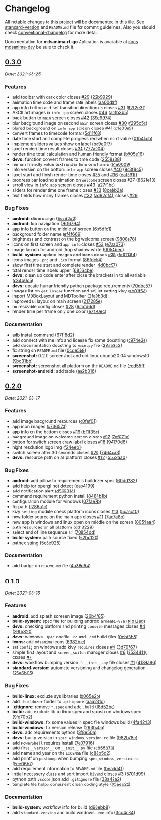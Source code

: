 # Changelog

All notable changes to this project will be documented in this file.
See [standard-version](https://github.com/conventional-changelog/standard-version)
and `README.md` file for commit guidelines. Also you should check [conventional-changelog](https://github.com/mdsanima/conventional-changelog) for more detail.

Docomentation for **mdsanima-rt-go** Aplication is available
at [docs mdsanima-dev](https://mdsanima-dev.github.io/mdsanima-rt-go/) be sure to check it.

## [0.3.0](https://github.com/mdsanima-dev/mdsanima-rt-go/compare/v0.2.0...v0.3.0)

*Date:* *2021-08-25*

### Features

* add toolbar with dark color closes [#29](https://github.com/mdsanima-dev/mdsanima-rt-go/issues/29) ([22b9929](https://github.com/mdsanima-dev/mdsanima-rt-go/commit/22b9929c27fd7548ac228501f26660fc2a08ab43))
* animation time code and frame rate labels ([aa00d9f](https://github.com/mdsanima-dev/mdsanima-rt-go/commit/aa00d9f7193b2f66ec65abb38befde5baa2895a5))
* app info button and set transition direction `up` closes [#31](https://github.com/mdsanima-dev/mdsanima-rt-go/issues/31) ([92f2e3f](https://github.com/mdsanima-dev/mdsanima-rt-go/commit/92f2e3f9c0e9a306f57ac9afc165d9b89c850ac3))
* ASCII art images in `info app` screen closes [#46](https://github.com/mdsanima-dev/mdsanima-rt-go/issues/46) ([abfb3b5](https://github.com/mdsanima-dev/mdsanima-rt-go/commit/abfb3b55cff98cc46b14d56f5e37b96aca9d366b))
* back button to `main` screen closes [#42](https://github.com/mdsanima-dev/mdsanima-rt-go/issues/42) ([39e9974](https://github.com/mdsanima-dev/mdsanima-rt-go/commit/39e9974e2e62be87e91e8d422087409189c4ace2))
* blur bacground image on second `main` screen closes [#30](https://github.com/mdsanima-dev/mdsanima-rt-go/issues/30) ([f295c5c](https://github.com/mdsanima-dev/mdsanima-rt-go/commit/f295c5c89d15de4e2c45b7104d5b9fa788ffa82f))
* blured background on `info app` screen closes [#41](https://github.com/mdsanima-dev/mdsanima-rt-go/issues/41) ([c1e03a9](https://github.com/mdsanima-dev/mdsanima-rt-go/commit/c1e03a942a5975ff99593b1701f8a7612b9755e2))
* convert frames to timecode format ([5d11f68](https://github.com/mdsanima-dev/mdsanima-rt-go/commit/5d11f681cf811383d2883a2c54e969367d2a2d14))
* date time start and complete progress red when no rt value ([01b45cb](https://github.com/mdsanima-dev/mdsanima-rt-go/commit/01b45cb76911527ce26eb5bf95bacfe3097805b3))
* implement sliders values show on label ([be9e0f7](https://github.com/mdsanima-dev/mdsanima-rt-go/commit/be9e0f75f86c0901fa88fc0a73eae94173863e1c))
* label renderi time result closes [#34](https://github.com/mdsanima-dev/mdsanima-rt-go/issues/34) ([777a004](https://github.com/mdsanima-dev/mdsanima-rt-go/commit/777a004dfb2e4fb265ba7f1f001aa3d77aef2712))
* render time total calculation and human friendly format ([b905e16](https://github.com/mdsanima-dev/mdsanima-rt-go/commit/b905e161b67328afc4e3ede02fd7bb0bc78a0a1c))
* **devs:** function convert frames to time code ([2558a38](https://github.com/mdsanima-dev/mdsanima-rt-go/commit/2558a3846c970410deccbcc6b3587dd1d273480b))
* human friendly value text render time one frame ([b1a0009](https://github.com/mdsanima-dev/mdsanima-rt-go/commit/b1a000906afdd193cff11aa9baabd9934abbef1f))
* info version on the bottom `info app` screen closes [#40](https://github.com/mdsanima-dev/mdsanima-rt-go/issues/40) ([9c3f8c5](https://github.com/mdsanima-dev/mdsanima-rt-go/commit/9c3f8c5b1ab33fa1e5012947ed58ef6ebfabf7aa))
* label start and finish render time closes [#35](https://github.com/mdsanima-dev/mdsanima-rt-go/issues/35) and [#36](https://github.com/mdsanima-dev/mdsanima-rt-go/issues/36) ([eaf391f](https://github.com/mdsanima-dev/mdsanima-rt-go/commit/eaf391f64a90a3f340207e95809ca0e0740ea665))
* progress bar loading animation on `welcome` screen closes [#27](https://github.com/mdsanima-dev/mdsanima-rt-go/issues/27) ([8621e13](https://github.com/mdsanima-dev/mdsanima-rt-go/commit/8621e13920a72bfe815e9b1e932a7cacb1328175))
* scroll view in `info app` screen closes [#43](https://github.com/mdsanima-dev/mdsanima-rt-go/issues/43) ([a27f1bc](https://github.com/mdsanima-dev/mdsanima-rt-go/commit/a27f1bc5ad2a450c31cb89ae0092e5f1ad4b0cde))
* sliders for render time one frame closes [#33](https://github.com/mdsanima-dev/mdsanima-rt-go/issues/33) ([8cebb2a](https://github.com/mdsanima-dev/mdsanima-rt-go/commit/8cebb2a8d600083d142efe464b6658d14e8ecd18))
* text fields how many frames closes [#32](https://github.com/mdsanima-dev/mdsanima-rt-go/issues/32) ([ad92cf4](https://github.com/mdsanima-dev/mdsanima-rt-go/commit/ad92cf4b9c6f9f43534efa63a73bbb877db40f75)), closes [#29](https://github.com/mdsanima-dev/mdsanima-rt-go/issues/29)

### Bug Fixes

* **android:** sliders align ([5ead2a2](https://github.com/mdsanima-dev/mdsanima-rt-go/commit/5ead2a2911e4ff9e8edc7a1a6d5e9cf536c39ae2))
* **android:** top navigation ([76f6794](https://github.com/mdsanima-dev/mdsanima-rt-go/commit/76f67949b7d003004efc1775fab4def32f4c6616))
* app info button on the middle of screen ([6b5dfc1](https://github.com/mdsanima-dev/mdsanima-rt-go/commit/6b5dfc1d4afd4518948f7ce14294518c9a55d848))
* background folder name ([ef4f669](https://github.com/mdsanima-dev/mdsanima-rt-go/commit/ef4f669750c702cb799bc35511f8e2956e42c5d8))
* brightness and contrast on the bg welcome screen ([9808a78](https://github.com/mdsanima-dev/mdsanima-rt-go/commit/9808a78af8ea872ce0bc7116797cfbe2932a39f8))
* icons on first screen and `app info` closes [#53](https://github.com/mdsanima-dev/mdsanima-rt-go/issues/53) ([e7aa073](https://github.com/mdsanima-dev/mdsanima-rt-go/commit/e7aa073f956f941eca85bc6b0944300f454a7c9f))
* image launch for android drop shadow white ([0054bec](https://github.com/mdsanima-dev/mdsanima-rt-go/commit/0054bec4105cc16f16de331cad8fb1aadcac3cf1))
* **build-system:** update images and icons closes [#38](https://github.com/mdsanima-dev/mdsanima-rt-go/issues/38) ([fc67664](https://github.com/mdsanima-dev/mdsanima-rt-go/commit/fc676644cb27cf3c8f7ff28add773d48ad321f14))
* icons images `.png` and `.ico` format ([86fdcb4](https://github.com/mdsanima-dev/mdsanima-rt-go/commit/86fdcb4aab00295a66fbad982261a775ad5575c7))
* show first time start and complete render ([4d0bc97](https://github.com/mdsanima-dev/mdsanima-rt-go/commit/4d0bc97dfc9f7ae223b3df093814aabc660f833b))
* total render time labels upper ([68564be](https://github.com/mdsanima-dev/mdsanima-rt-go/commit/68564be3f468d33444d4a820f12ee865a8ce57ff))
* **devs:** clean up code enter after close the brackets in to all variable ([c34b0c5](https://github.com/mdsanima-dev/mdsanima-rt-go/commit/c34b0c58e626bd48285172ddb5d6c32a6660c53e))
* **devs:** update humanfriendly python package requirements ([70dbd57](https://github.com/mdsanima-dev/mdsanima-rt-go/commit/70dbd57d65869e8d7e5eeb23817d55fedd402f80))
* images list on `get_images` function and adjust setting kivy ([ab01f54](https://github.com/mdsanima-dev/mdsanima-rt-go/commit/ab01f543a7f6dacc101d1a5f1e631bab8dc16149))
* import MDBoxLayout and MDToolbar ([2fa9b3d](https://github.com/mdsanima-dev/mdsanima-rt-go/commit/2fa9b3d76cedb759ddbe1418a6329ae4de7c2c1c))
* improved ui layout on main screen ([217285e](https://github.com/mdsanima-dev/mdsanima-rt-go/commit/217285e9a61ba8fd6e3817bf193c6ec02ec92a1c))
* no resizable config closes [#28](https://github.com/mdsanima-dev/mdsanima-rt-go/issues/28) ([6dbfd6d](https://github.com/mdsanima-dev/mdsanima-rt-go/commit/6dbfd6d52fa0b08420838553c43446475c86360e))
* render time per frame only one color ([e7f70ec](https://github.com/mdsanima-dev/mdsanima-rt-go/commit/e7f70ec7ffdf0dc9f2988309df4aa55775d1133b))

### Documentation

* adb install command ([67f18d2](https://github.com/mdsanima-dev/mdsanima-rt-go/commit/67f18d22dd5cb35a0f5773a67f875456a36eb2c5))
* add connect with me info and license fix some docstring ([c974e3e](https://github.com/mdsanima-dev/mdsanima-rt-go/commit/c974e3e955956591561925ae90cdb91dec2e572a))
* add documentation docstring to `main.py` file ([28ab3c2](https://github.com/mdsanima-dev/mdsanima-rt-go/commit/28ab3c20bdc01db102689e4462afab4e4013382a))
* fix string on `README.md` file ([0cde5b8](https://github.com/mdsanima-dev/mdsanima-rt-go/commit/0cde5b8b09767838d39757f28a879c6fe7927e08))
* **screenshot:** 0.2.0 screenshot android linux ubuntu20.04 windows10 ([9bc31bb](https://github.com/mdsanima-dev/mdsanima-rt-go/commit/9bc31bb2ea4bc21206d529890b4320ee804c0553))
* **screenshot:** screenshot all platform on the `README.md` file ([ecd55ff](https://github.com/mdsanima-dev/mdsanima-rt-go/commit/ecd55ff634d31d9c9076b3eae36ac227bc253bc9))
* **screenshot-android:** add table ([aa2b316](https://github.com/mdsanima-dev/mdsanima-rt-go/commit/aa2b316181f86813a48d10aaf31bb2fdd7ec2b20))

## [0.2.0](https://github.com/mdsanima-dev/mdsanima-rt-go/compare/v0.1.0...v0.2.0)

*Date:* *2021-08-17*

### Features

* add image bacground resources ([c0fef01](https://github.com/mdsanima-dev/mdsanima-rt-go/commit/c0fef01a6a432d5356b6e828d6da8ee6225880d6))
* app icon images ([c736573](https://github.com/mdsanima-dev/mdsanima-rt-go/commit/c7365730cfb1d206e293e907e09bf2a6ee89ef46))
* app info on the bottom closes [#19](https://github.com/mdsanima-dev/mdsanima-rt-go/issues/19) ([bf1f35c](https://github.com/mdsanima-dev/mdsanima-rt-go/commit/bf1f35c78b3cf25f88ead5f449576c41a15b1850))
* bacground image on welcome screen closes [#17](https://github.com/mdsanima-dev/mdsanima-rt-go/issues/17) ([7cf071c](https://github.com/mdsanima-dev/mdsanima-rt-go/commit/7cf071c8df7a231bde8b56bd1fb04db77cdc095d))
* button for switch screen draw label closes [#18](https://github.com/mdsanima-dev/mdsanima-rt-go/issues/18) ([94170d6](https://github.com/mdsanima-dev/mdsanima-rt-go/commit/94170d6e07182d24d93c3335c9cf43271c1b6fcb))
* hight resolution logo img ([f24eeb1](https://github.com/mdsanima-dev/mdsanima-rt-go/commit/f24eeb186501ecf81e98f2ad90126dc7fa584a11))
* switch screen after 30 seconds closes [#20](https://github.com/mdsanima-dev/mdsanima-rt-go/issues/20) ([7464ca3](https://github.com/mdsanima-dev/mdsanima-rt-go/commit/7464ca3353d6d2b3f412d4a219fa6ef9a700d2f5))
* **devs:** resource path on all platform closes [#12](https://github.com/mdsanima-dev/mdsanima-rt-go/issues/12) ([5552aa0](https://github.com/mdsanima-dev/mdsanima-rt-go/commit/5552aa01e673815190b9980e7736c09a7fe8bf2f))

### Bug Fixes

* **android:** add pillow to requirements buildozer spec ([60dd282](https://github.com/mdsanima-dev/mdsanima-rt-go/commit/60dd282f5e8f2b39c8b6b68023653d3c44f14ed2))
* add help for opengl not detect ([eab4199](https://github.com/mdsanima-dev/mdsanima-rt-go/commit/eab4199bd103c125a4c0137a86305c3c38fc930e))
* add notification alert ([d569314](https://github.com/mdsanima-dev/mdsanima-rt-go/commit/d56931497739553a4362e7af40b5bf6d87b796fb))
* command requirement python install ([8484b1b](https://github.com/mdsanima-dev/mdsanima-rt-go/commit/8484b1bb619f3c28b73806be1c31185e477e62ca))
* configuration module for windows ([07fae7b](https://github.com/mdsanima-dev/mdsanima-rt-go/commit/07fae7b47a650cdb1996cc9dda63364976b7d22e))
* fix path ([f286a1c](https://github.com/mdsanima-dev/mdsanima-rt-go/commit/f286a1c0367e9361531c552bdf8be895526314a5))
* kivy `setting` module check platform icons closes [#13](https://github.com/mdsanima-dev/mdsanima-rt-go/issues/13) ([5caacf0](https://github.com/mdsanima-dev/mdsanima-rt-go/commit/5caacf0a2764bd8e8d7fee6d54555ab8357472e1))
* new folder source on the main app closes [#11](https://github.com/mdsanima-dev/mdsanima-rt-go/issues/11) ([7ad7a8b](https://github.com/mdsanima-dev/mdsanima-rt-go/commit/7ad7a8b78abf946246af30002a04b7f847810cf6))
* now app in windows and linux open on middle on the screen ([8059aa4](https://github.com/mdsanima-dev/mdsanima-rt-go/commit/8059aa4fca474b6f52c9db929e94b62dc8e07b67))
* path resources on all platform ([dd13228](https://github.com/mdsanima-dev/mdsanima-rt-go/commit/dd132287585448c65c3e56aecd2e3e408ace04d3))
* select end of line sequence `lf` ([70854dd](https://github.com/mdsanima-dev/mdsanima-rt-go/commit/70854dde07461e44abaaf1503a66982e8637f8dc))
* **build-system:** path source fixed ([62bc120](https://github.com/mdsanima-dev/mdsanima-rt-go/commit/62bc120895d97eeedab318c844c2527f9032ef36))
* pathex string ([5c8e925](https://github.com/mdsanima-dev/mdsanima-rt-go/commit/5c8e925db87980002fa5b9039fe552f13ac4c4c5))

### Documentation

* add badge on `README.md` file ([4a38d94](https://github.com/mdsanima-dev/mdsanima-rt-go/commit/4a38d947e5c527aebcb22bfc4cd6a12178f2e81e))

## 0.1.0

*Date:* *2021-08-16*

### Features

* **android:** add splash screeen image ([26b4f85](https://github.com/mdsanima-dev/mdsanima-rt-go/commit/26b4f854a7e729e9d1f33be3aee1671dcb8d9173))
* **build-system:** spec file for building android `armeabi-v7a` ([b1b12ad](https://github.com/mdsanima-dev/mdsanima-rt-go/commit/b1b12ad2feaf4adc1dae6697cec6e8825822ccdc))
* **devs:** checking platform and printing `console` messages closes [#4](https://github.com/mdsanima-dev/mdsanima-rt-go/issues/4) ([39fb820](https://github.com/mdsanima-dev/mdsanima-rt-go/commit/39fb8203834ea74ff9a7394b7193a28a2db097c9))
* **devs:** windows `.spec` onefile `.rc` and `.cmd` build files ([0cbf3b5](https://github.com/mdsanima-dev/mdsanima-rt-go/commit/0cbf3b5de79815022d3871306ff69a3943f953d9))
* **icons:** add `mdsanima` icons ([6382bfe](https://github.com/mdsanima-dev/mdsanima-rt-go/commit/6382bfe6e5df63029768d8120acc385fbb949777))
* set `config` on windows add kivy `requires` closes [#4](https://github.com/mdsanima-dev/mdsanima-rt-go/issues/4) ([3d79767](https://github.com/mdsanima-dev/mdsanima-rt-go/commit/3d79767ee7f834f4bd3ce1bb4a72ae8779dd3628))
* simple first layout and `screen_switch` manager closes [#6](https://github.com/mdsanima-dev/mdsanima-rt-go/issues/6) ([3534411](https://github.com/mdsanima-dev/mdsanima-rt-go/commit/3534411ad456b5b3a31386c873e2c12f3c838846)), closes [#7](https://github.com/mdsanima-dev/mdsanima-rt-go/issues/7)
* **devs:** workflow bumping version in `__init__.py` file closes [#1](https://github.com/mdsanima-dev/mdsanima-rt-go/issues/1) ([4189a86](https://github.com/mdsanima-dev/mdsanima-rt-go/commit/4189a86e453f01165ff59d234eea1edfa0607446))
* **standard-version:** automate versioning and changelog generation ([25e6b05](https://github.com/mdsanima-dev/mdsanima-rt-go/commit/25e6b0593b53dd21a9c69c9bc086faa930c46717))

### Bug Fixes

* **build-linux:** exclude sys libraries ([b065e2b](https://github.com/mdsanima-dev/mdsanima-rt-go/commit/b065e2be6808c9ac103a37b82817205bb92cd39b))
* add `.buildozer` forder to `.gitignore` ([aaa231c](https://github.com/mdsanima-dev/mdsanima-rt-go/commit/aaa231c293bc61497b7f1a31768ed9cff2b7d4b4))
* **.gitignore:** remove `*.spec` and add `.buld` ([18d52bc](https://github.com/mdsanima-dev/mdsanima-rt-go/commit/18d52bcf7f11e41584a5ff8edbc96245b51d1827))
* **build:** add exclude lib to linux spec and splash on windows spec ([9fe70b2](https://github.com/mdsanima-dev/mdsanima-rt-go/commit/9fe70b2ec0fcfab0b0d9832f1389edb7740bc91a))
* **build-windows:** fix some values in spec file windows build ([4fa4243](https://github.com/mdsanima-dev/mdsanima-rt-go/commit/4fa42432f857f0a61bac40571feb334bbde8a736))
* **build-windows:** fix version release ([293ba0a](https://github.com/mdsanima-dev/mdsanima-rt-go/commit/293ba0ada862d174f5c8475863235e5245cc4f0e))
* **devs:** add requirements python ([3f8e50a](https://github.com/mdsanima-dev/mdsanima-rt-go/commit/3f8e50a27bb92ea30c5962203b25685d1e713841))
* **devs:** bump version in `spec_windows_version.rc` file ([982b78c](https://github.com/mdsanima-dev/mdsanima-rt-go/commit/982b78ccf189f254b6fea39c30b75082542688ea))
* add `PowerShell` requires install ([7e07916](https://github.com/mdsanima-dev/mdsanima-rt-go/commit/7e07916d34540158947da5158138ecb08f0d8c39))
* add first `__version__` on `__init__.py` file ([e655370](https://github.com/mdsanima-dev/mdsanima-rt-go/commit/e655370ba3264c23d1cfd29585a38dffc9d246dd))
* add name and year on the `LICENSE` file ([c88b5d2](https://github.com/mdsanima-dev/mdsanima-rt-go/commit/c88b5d2adc3814f9cde41c844cec0f5784e1192b))
* add printf on `postbump` when bumping `spec_windows_version.rc` ([5ee06b7](https://github.com/mdsanima-dev/mdsanima-rt-go/commit/5ee06b79ded6c1fef9ac464995892968d29d1ea2))
* add requirement information to `README.md` file ([bea6d41](https://github.com/mdsanima-dev/mdsanima-rt-go/commit/bea6d41e9bea1e5319ca6bdbd9e5ac479d621860))
* initial necessery `class` and sort import `kivymd` closes [#3](https://github.com/mdsanima-dev/mdsanima-rt-go/issues/3) ([5701d99](https://github.com/mdsanima-dev/mdsanima-rt-go/commit/5701d99c27bdda9140f2168729777b9b8ba5e91d))
* python path `vscode` json add `.gitignore` file ([38a42a2](https://github.com/mdsanima-dev/mdsanima-rt-go/commit/38a42a2a1c86add5138718ed3bbe86d3cf167f8b))
* template file helps consistent clean coding style ([03aee22](https://github.com/mdsanima-dev/mdsanima-rt-go/commit/03aee22cc89107fdb810ebc1295245fa81674d3b))

### Documentation

* **build-system:** workflow info for build ([d96ebb8](https://github.com/mdsanima-dev/mdsanima-rt-go/commit/d96ebb8c07a7ecffddf0ece5b19729527850b01a))
* add `standard-version` and build windows `.exe` info ([3cc4c84](https://github.com/mdsanima-dev/mdsanima-rt-go/commit/3cc4c84e5963cdc958031827546be3c4337fce65))
